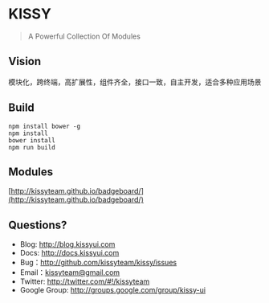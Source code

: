 # KISSY

> A Powerful Collection Of Modules

## Vision

模块化，跨终端，高扩展性，组件齐全，接口一致，自主开发，适合多种应用场景

## Build

```
npm install bower -g
npm install
bower install
npm run build
```

## Modules

[http://kissyteam.github.io/badgeboard/](http://kissyteam.github.io/badgeboard/)

## Questions?

 - Blog: <http://blog.kissyui.com>
 - Docs: <http://docs.kissyui.com>
 - Bug：<http://github.com/kissyteam/kissy/issues>
 - Email：<kissyteam@gmail.com>
 - Twitter: <http://twitter.com/#!/kissyteam>
 - Google Group: <http://groups.google.com/group/kissy-ui>

